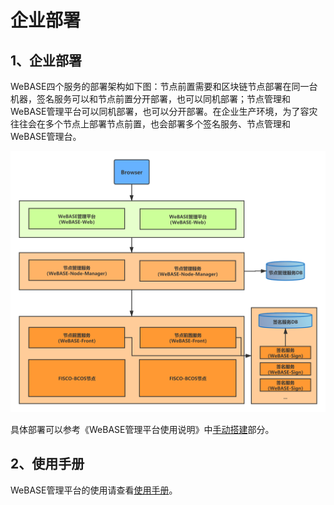 # 企业部署

## 1、企业部署

WeBASE四个服务的部署架构如下图：节点前置需要和区块链节点部署在同一台机器，签名服务可以和节点前置分开部署，也可以同机部署；节点管理和WeBASE管理平台可以同机部署，也可以分开部署。在企业生产环境，为了容灾往往会在多个节点上部署节点前置，也会部署多个签名服务、节点管理和WeBASE管理台。

![](../../images/WeBASE-Console-Suit/Framework_2.png)

具体部署可以参考《WeBASE管理平台使用说明》中[手动搭建](../WeBASE-Console-Suit/index.html#id9)部分。

## 2、使用手册
WeBASE管理平台的使用请查看[使用手册](../WeBASE-Console-Suit/index.html)。
